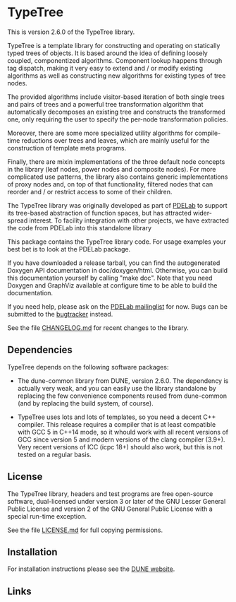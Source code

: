 TypeTree
========

This is version 2.6.0 of the TypeTree library.

TypeTree is a template library for constructing and operating on statically
typed trees of objects. It is based around the idea of defining loosely coupled,
componentized algorithms. Component lookup happens through tag dispatch, making
it very easy to extend and / or modify existing algorithms as well as constructing
new algorithms for existing types of tree nodes.

The provided algorithms include visitor-based iteration of both single trees and
pairs of trees and a powerful tree transformation algorithm that automatically
decomposes an existing tree and constructs the transformed one, only requiring
the user to specify the per-node transformation policies.

Moreover, there are some more specialized utility algorithms for compile-time
reductions over trees and leaves, which are mainly useful for the construction
of template meta programs.

Finally, there are mixin implementations of the three default node concepts in
the library (leaf nodes, power nodes and composite nodes). For more complicated
use patterns, the library also contains generic implementations of proxy nodes
and, on top of that functionality, filtered nodes that can reorder and / or
restrict access to some of their children.

The TypeTree library was originally developed as part of [PDELab][0] to support its
tree-based abstraction of function spaces, but has attracted wider-spread interest.
To facility integration with other projects, we have extracted the code from
PDELab into this standalone library

This package contains the TypeTree library code. For usage examples your best bet
is to look at the PDELab package.

If you have downloaded a release tarball, you can find the autogenerated Doxygen
API documentation in doc/doxygen/html. Otherwise, you can build this documentation
yourself by calling "make doc". Note that you need Doxygen and GraphViz available at
configure time to be able to build the documentation.

If you need help, please ask on the [PDELab mailinglist][5] for now. Bugs can be
submitted to the [bugtracker][6] instead.

See the file [CHANGELOG.md][8] for recent changes to the library.

Dependencies
------------

TypeTree depends on the following software packages:

* The dune-common library from DUNE, version 2.6.0. The dependency is actually very
  weak, and you can easily use the library standalone by replacing the few convenience
  components reused from dune-common (and by replacing the build system, of course).

* TypeTree uses lots and lots of templates, so you need a decent C++ compiler.
  This release requires a compiler that is at least compatible with GCC 5 in C++14
  mode, so it whould work with all recent versions of GCC since version 5 and modern versions
  of the clang compiler (3.9+). Very recent versions of ICC (icpc 18+) should also work, but
  this is not tested on a regular basis.

License
-------

The TypeTree library, headers and test programs are free open-source software,
dual-licensed under version 3 or later of the GNU Lesser General Public License
and version 2 of the GNU General Public License with a special run-time exception.

See the file [LICENSE.md][7] for full copying permissions.

Installation
------------

For installation instructions please see the [DUNE website][2].

Links
-----

[0]: http://www.dune-project.org/pdelab/
[1]: http://www.dune-project.org
[2]: http://www.dune-project.org/doc/installation-notes.html
[4]: http://gcc.gnu.org/onlinedocs/libstdc++/faq.html#faq.license
[5]: http://lists.dune-project.org/mailman/listinfo/dune-pdelab
[6]: http://gitlab.dune-project.org/pdelab/dune-typetree/issues
[7]: LICENSE.md
[8]: CHANGELOG.md
